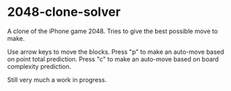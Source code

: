 2048-clone-solver
=================

A clone of the iPhone game 2048. Tries to give the best possible move to make.

Use arrow keys to move the blocks. 
Press "p" to make an auto-move based on point total prediction.
Press "c" to make an auto-move based on board complexity prediction.

Still very much a work in progress.
